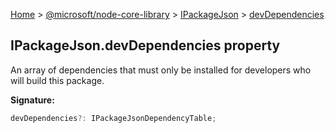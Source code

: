[Home](./index) &gt; [@microsoft/node-core-library](./node-core-library.md) &gt; [IPackageJson](./node-core-library.ipackagejson.md) &gt; [devDependencies](./node-core-library.ipackagejson.devdependencies.md)

## IPackageJson.devDependencies property

An array of dependencies that must only be installed for developers who will build this package.

<b>Signature:</b>

```typescript
devDependencies?: IPackageJsonDependencyTable;
```
